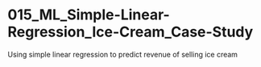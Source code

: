 # 015_ML_Simple-Linear-Regression_Ice-Cream_Case-Study
Using simple linear regression to predict revenue of selling ice cream
